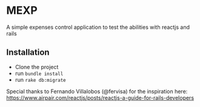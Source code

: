 # MEXP

A simple expenses control application to test the abilities with reactjs and rails

## Installation

* Clone the project
* run `bundle install`
* run `rake db:migrate`

Special thanks to Fernando Villalobos (@fervisa) for the inspiration here: https://www.airpair.com/reactjs/posts/reactjs-a-guide-for-rails-developers